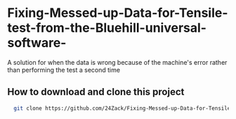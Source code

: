 # Fixing-Messed-up-Data-for-Tensile-test-from-the-Bluehill-universal-software-
A solution for when the data is wrong because of the machine's error rather than performing the test a second time


## How to download and clone this project
```bash
  git clone https://github.com/24Zack/Fixing-Messed-up-Data-for-Tensile-test-from-the-Bluehill-universal-software-

```
